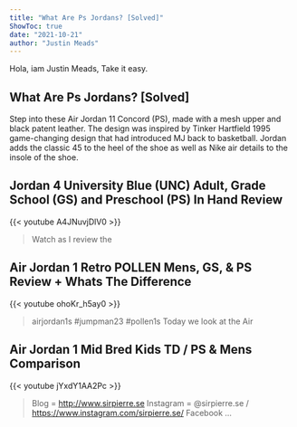 ```yaml
---
title: "What Are Ps Jordans? [Solved]"
ShowToc: true 
date: "2021-10-21"
author: "Justin Meads" 
---
```


Hola, iam Justin Meads, Take it easy.
## What Are Ps Jordans? [Solved]
Step into these Air Jordan 11 Concord (PS), made with a mesh upper and black patent leather. The design was inspired by Tinker Hartfield 1995 game-changing design that had introduced MJ back to basketball. Jordan adds the classic 45 to the heel of the shoe as well as Nike air details to the insole of the shoe.

## Jordan 4 University Blue (UNC) Adult, Grade School (GS) and Preschool (PS) In Hand Review
{{< youtube A4JNuvjDlV0 >}}
>Watch as I review the 

## Air Jordan 1 Retro POLLEN Mens, GS, & PS Review + Whats The Difference
{{< youtube ohoKr_h5ay0 >}}
>airjordan1s #jumpman23 #pollen1s Today we look at the Air 

## Air Jordan 1 Mid Bred Kids TD / PS & Mens Comparison
{{< youtube jYxdY1AA2Pc >}}
>Blog = http://www.sirpierre.se Instagram = @sirpierre.se / https://www.instagram.com/sirpierre.se/ Facebook ...

